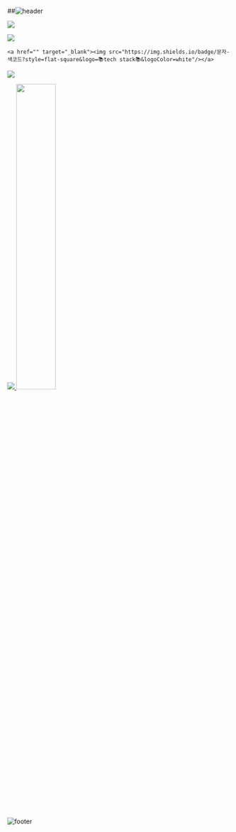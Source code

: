 ##![header](https://capsule-render.vercel.app/api?type=waving&color=gradient&height=170&animation=fadeIn&section=header&text=welcome&fontAlign=50)
<div fontAlifn=center>
<img src=https://capsule-render.vercel.app/api?type=waving&color=gradient&height=170>

<img src="https://capsule-render.vercel.app/api?type=waving&color=auto&height=200&section=header&fontSize=30&text=안녕하세요%20백엔드%20개발자%20송
  지혜입니다%20😆" />
</div>

  
</div>

                                                      
    <a href="" target="_blank"><img src="https://img.shields.io/badge/문자-색코드?style=flat-square&logo=📚tech stack📚&logoColor=white"/></a>


 <a href="java" target="_blank"><img src="https://img.shields.io/badge/문자-색코드?style=flat-square&logo=이미지 이름&logoColor=white"/></a>


<a href="s">
  <img src="https://github-readme-stats.vercel.app/api/top-langs/?username=dkssud8150&exclude_repo=dkssud8150.github.io&layout=compact&theme=tokyonight" />
</a>
<a href="s">
  <img src="https://github-readme-stats.vercel.app/api?username=dkssud8150&theme=tokyonight&show_icons=true" width="42%" />
</a>


![footer](https://capsule-render.vercel.app/api?type=waving&color=gradient&height=170&animation=fadeIn&section=footer&fontAlign=70)
